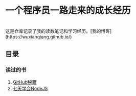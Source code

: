 # 一个程序员一路走来的成长经历

<br>
这是仓库记录了我的读数笔记和学习经历。[我的博客](https://wuxianqiang.github.io/)

## 目录
### 读过的书

1. [GitHub秘籍](https://github.com/tiimgreen/github-cheat-sheet/blob/master/README.zh-cn.md#markdown-%E6%96%87%E4%BB%B6%E8%AF%AD%E6%B3%95%E9%AB%98%E4%BA%AE)
2. [七天学会NodeJS](http://nqdeng.github.io/7-days-nodejs/)
<br>
